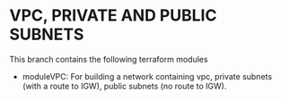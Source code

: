 # VPC, PRIVATE AND PUBLIC SUBNETS
This branch contains the following terraform modules
- moduleVPC: For building a network containing vpc, private     subnets (with a route to IGW), public subnets (no route to IGW).
